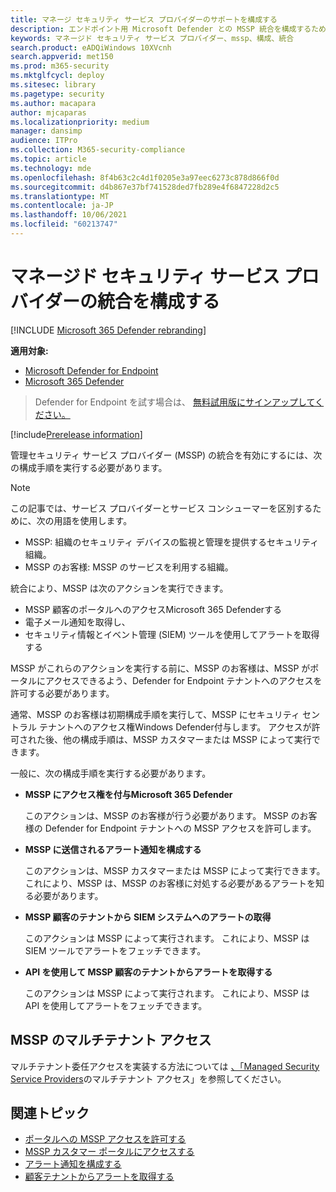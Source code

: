 ```yaml
---
title: マネージ セキュリティ サービス プロバイダーのサポートを構成する
description: エンドポイント用 Microsoft Defender との MSSP 統合を構成するために必要な手順を実行する
keywords: マネージド セキュリティ サービス プロバイダー、mssp、構成、統合
search.product: eADQiWindows 10XVcnh
search.appverid: met150
ms.prod: m365-security
ms.mktglfcycl: deploy
ms.sitesec: library
ms.pagetype: security
ms.author: macapara
author: mjcaparas
ms.localizationpriority: medium
manager: dansimp
audience: ITPro
ms.collection: M365-security-compliance
ms.topic: article
ms.technology: mde
ms.openlocfilehash: 8f4b63c2c4d1f0205e3a97eec6273c878d866f0d
ms.sourcegitcommit: d4b867e37bf741528ded7fb289e4f6847228d2c5
ms.translationtype: MT
ms.contentlocale: ja-JP
ms.lasthandoff: 10/06/2021
ms.locfileid: "60213747"
---
```

# <a name="configure-managed-security-service-provider-integration"></a>マネージド セキュリティ サービス プロバイダーの統合を構成する

[!INCLUDE [Microsoft 365 Defender rebranding](../../includes/microsoft-defender.md)]

**適用対象:**
- [Microsoft Defender for Endpoint](https://go.microsoft.com/fwlink/p/?linkid=2154037)
- [Microsoft 365 Defender](https://go.microsoft.com/fwlink/?linkid=2118804)

> Defender for Endpoint を試す場合は、 [無料試用版にサインアップしてください。](https://signup.microsoft.com/create-account/signup?products=7f379fee-c4f9-4278-b0a1-e4c8c2fcdf7e&ru=https://aka.ms/MDEp2OpenTrial?ocid=docs-mssp-support-abovefoldlink)

[!include[Prerelease information](../../includes/prerelease.md)]

管理セキュリティ サービス プロバイダー (MSSP) の統合を有効にするには、次の構成手順を実行する必要があります。

> [!NOTE]
> この記事では、サービス プロバイダーとサービス コンシューマーを区別するために、次の用語を使用します。
>
> - MSSP: 組織のセキュリティ デバイスの監視と管理を提供するセキュリティ組織。
> - MSSP のお客様: MSSP のサービスを利用する組織。

統合により、MSSP は次のアクションを実行できます。

- MSSP 顧客のポータルへのアクセスMicrosoft 365 Defenderする
- 電子メール通知を取得し、
- セキュリティ情報とイベント管理 (SIEM) ツールを使用してアラートを取得する

MSSP がこれらのアクションを実行する前に、MSSP のお客様は、MSSP がポータルにアクセスできるよう、Defender for Endpoint テナントへのアクセスを許可する必要があります。

通常、MSSP のお客様は初期構成手順を実行して、MSSP にセキュリティ セントラル テナントへのアクセス権Windows Defender付与します。 アクセスが許可された後、他の構成手順は、MSSP カスタマーまたは MSSP によって実行できます。

一般に、次の構成手順を実行する必要があります。

- **MSSP にアクセス権を付与Microsoft 365 Defender**

  このアクションは、MSSP のお客様が行う必要があります。 MSSP のお客様の Defender for Endpoint テナントへの MSSP アクセスを許可します。

- **MSSP に送信されるアラート通知を構成する**

  このアクションは、MSSP カスタマーまたは MSSP によって実行できます。 これにより、MSSP は、MSSP のお客様に対処する必要があるアラートを知る必要があります。

- **MSSP 顧客のテナントから SIEM システムへのアラートの取得**

  このアクションは MSSP によって実行されます。 これにより、MSSP は SIEM ツールでアラートをフェッチできます。

- **API を使用して MSSP 顧客のテナントからアラートを取得する**

  このアクションは MSSP によって実行されます。 これにより、MSSP は API を使用してアラートをフェッチできます。

## <a name="multi-tenant-access-for-mssps"></a>MSSP のマルチテナント アクセス

マルチテナント委任アクセスを実装する方法については [、「Managed Security Service Providers](https://techcommunity.microsoft.com/t5/microsoft-defender-atp/multi-tenant-access-for-managed-security-service-providers/ba-p/1533440)のマルチテナント アクセス」を参照してください。

## <a name="related-topics"></a>関連トピック

- [ポータルへの MSSP アクセスを許可する](grant-mssp-access.md)
- [MSSP カスタマー ポータルにアクセスする](access-mssp-portal.md)
- [アラート通知を構成する](configure-mssp-notifications.md)
- [顧客テナントからアラートを取得する](fetch-alerts-mssp.md)
